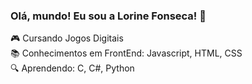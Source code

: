 <h3> Olá, mundo! Eu sou a Lorine Fonseca! 👋 </h3>

🎮 Cursando Jogos Digitais <br> 
📚 Conhecimentos em FrontEnd: Javascript, HTML, CSS <br>
🔍 Aprendendo: C, C#, Python <br>
